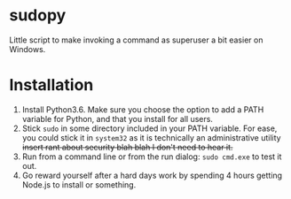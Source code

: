 # sudopy
Little script to make invoking a command as superuser a bit easier on Windows.

# Installation

1. Install Python3.6. Make sure you choose the option to add a PATH variable
    for Python, and that you install for all users.
2. Stick `sudo` in some directory included in your PATH variable. For ease,
    you could stick it in `system32` as it is technically an administrative
    utility ~~insert rant about security blah blah I don't need to hear it.~~
3. Run from a command line or from the run dialog: `sudo cmd.exe` to test it
    out.
4. Go reward yourself after a hard days work by spending 4 hours getting
    Node.js to install or something.
